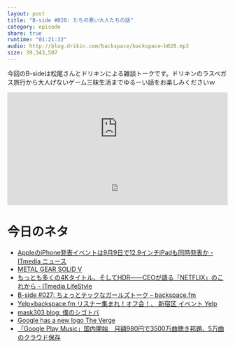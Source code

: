 ```yaml
---
layout: post
title: "B-side #028: たちの悪い大人たちの話"
category: episode
share: true
runtime: "01:21:32"
audio: http://blog.drikin.com/backspace/backspace-b028.mp3
size: 39,343,507
---
```


今回のB-sideは松尾さんとドリキンによる雑談トークです。ドリキンのラスベガス旅行から大人げないゲーム三昧生活までゆるーい話をお楽しみくださいｗ

<iframe width="100%" height="166" scrolling="no" frameborder="no" src="https://w.soundcloud.com/player/?url=https%3A//api.soundcloud.com/tracks/222295275&amp;color=ff5500&amp;auto_play=false&amp;hide_related=false&amp;show_comments=true&amp;show_user=true&amp;show_reposts=false"></iframe>
<iframe src="http://backspace.fm/subscribes.html" width="100%" height="92" scrolling="no" frameborder="0"></iframe>

# 今日のネタ
- [AppleのiPhone発表イベントは9月9日で12.9インチiPadも同時発表か - ITmedia ニュース](http://www.itmedia.co.jp/news/articles/1508/08/news019.html)
- [METAL GEAR SOLID V](http://www.konami.jp/mgs5/)
- [もっとも多くの4Kタイトル、そしてHDR――CEOが語る「NETFLIX」のこれから - ITmedia LifeStyle](http://www.itmedia.co.jp/lifestyle/articles/1509/02/news161.html)
- [B-side #027: ちょっとテックなガールズトーク – backspace.fm](http://backspace.fm/episode/b027/)
- [Yelp×backspace.fm リスナー集まれ！オフ会！、 新宿区  イベント  Yelp](http://www.yelp.co.jp/events/%E6%96%B0%E5%AE%BF%E5%8C%BA-yelp-backspace-fm-%E3%83%AA%E3%82%B9%E3%83%8A%E3%83%BC%E9%9B%86%E3%81%BE%E3%82%8C-%E3%82%AA%E3%83%95%E4%BC%9A)
- [mask303 blog: 僕のシゴトバ](http://mask303blog.blogspot.jp/2013/12/blog-post.html)
- [Google has a new logo  The Verge](http://www.theverge.com/2015/9/1/9239769/new-google-logo-announced)
- [「Google Play Music」国内開始　月額980円で3500万曲聴き邦題、5万曲のクラウド保存](http://www.itmedia.co.jp/lifestyle/articles/1509/03/news093.html)

